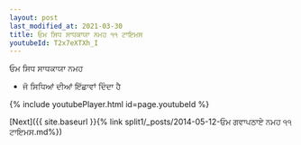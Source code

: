 ```yaml
---
layout: post
last_modified_at: 2021-03-30
title: ਓਮ ਸਿਧ ਸਾਧਕਾਯਾ ਨਮਹ ੧੧ ਟਾਇਮਸ
youtubeId: T2x7eXTXh_I
---
```

 
 
 ਓਮ ਸਿਧ ਸਾਧਕਾਯਾ ਨਮਹ  
 
 -  ਜੋ ਸਿਧਿਆਂ ਦੀਆਂ ਇੱਛਾਵਾਂ ਦਿੰਦਾ ਹੈ 
 
  
 
  
 
 
 
 
 
 


{% include youtubePlayer.html id=page.youtubeId %}
 
[Next]({{ site.baseurl }}{% link  split1/_posts/2014-05-12-ਓਮ ਗਵਾਪਠਾਏ ਨਮਹ ੧੧ ਟਾਇਮਸ.md%})
 
